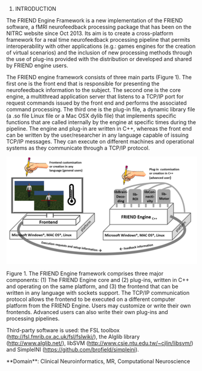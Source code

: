 1. INTRODUCTION


The FRIEND Engine Framework is a new implementation of the FRIEND software, a fMRI neurofeedback processing package that has been on the NITRC website since Oct 2013. Its aim is to create a cross-platform framework for a real time neurofeedback processing pipeline that permits interoperability with other applications (e.g.: games engines for the creation of virtual scenarios) and the inclusion of new processing methods through the use of plug-ins provided with the distribution or developed and shared by FRIEND engine users.


The FRIEND engine framework consists of three main parts (Figure 1). The first one is the front end that is responsible for presenting the neurofeedback information to the subject. The second one is the core engine, a multithread application server that listens to a TCP/IP port for request commands issued by the front end and performs the associated command processing. The third one is the plug-in file, a dynamic library file (a .so file Linux file or a Mac OSX dylib file) that implements specific functions that are called internally by the engine at specific times during the pipeline. The engine and plug-in are written in C++, whereas the front end can be written by the user/researcher in any language capable of issuing TCP/IP messages. They can execute on different machines and operational systems as they communicate through a TCP/IP protocol.

![Figure 1](imgs/figure_1.png)

Figure 1. The FRIEND Engine framework comprises three major components: (1) The FRIEND Engine core and (2) plug-ins, written in C++ and operating on the same platform, and (3) the frontend that can be written in any language with sockets support. The TCP/IP communication protocol allows the frontend to be executed on a different computer platform from the FRIEND Engine. Users may customize or write their own frontends. Advanced users can also write their own plug-ins and processing pipelines.



Third-party software is used: the FSL toolbox (http://fsl.fmrib.ox.ac.uk/fsl/fslwiki/), the Alglib library (http://www.alglib.net/), libSVM (http://www.csie.ntu.edu.tw/~cjlin/libsvm/) and SimpleINI (https://github.com/brofield/simpleini).



\*\*Domain\*\*: Clinical Neuroinformatics, MR, Computational Neuroscience